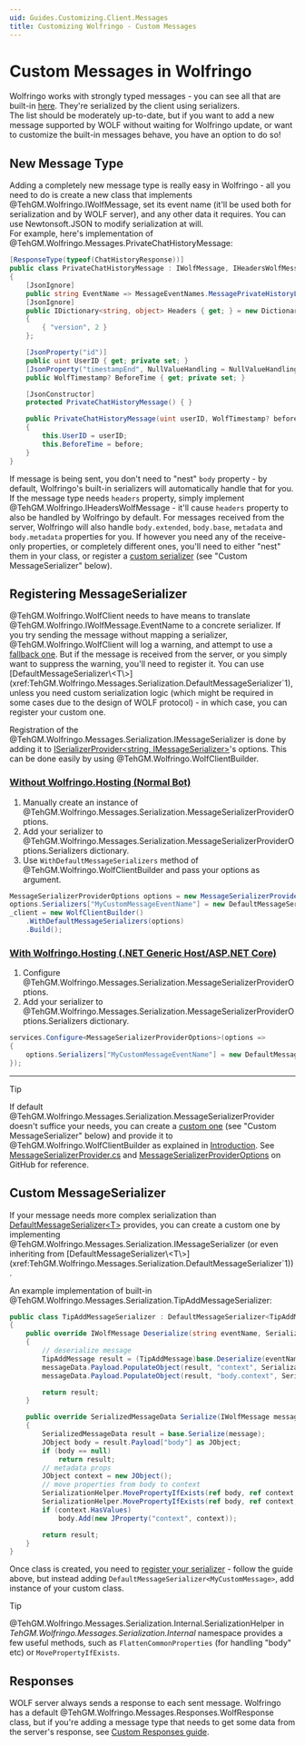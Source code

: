 ```yaml
---
uid: Guides.Customizing.Client.Messages
title: Customizing Wolfringo - Custom Messages
---
```


# Custom Messages in Wolfringo
Wolfringo works with strongly typed messages - you can see all that are built-in [here](xref:TehGM.Wolfringo.Messages). They're serialized by the client using serializers.  
The list should be moderately up-to-date, but if you want to add a new message supported by WOLF without waiting for Wolfringo update, or want to customize the built-in messages behave, you have an option to do so!

## New Message Type
Adding a completely new message type is really easy in Wolfringo - all you need to do is create a new class that implements @TehGM.Wolfringo.IWolfMessage, set its event name (it'll be used both for serialization and by WOLF server), and any other data it requires. You can use Newtonsoft.JSON to modify serialization at will.  
For example, here's implementation of @TehGM.Wolfringo.Messages.PrivateChatHistoryMessage:
```csharp
[ResponseType(typeof(ChatHistoryResponse))]
public class PrivateChatHistoryMessage : IWolfMessage, IHeadersWolfMessage
{
    [JsonIgnore]
    public string EventName => MessageEventNames.MessagePrivateHistoryList;
    [JsonIgnore]
    public IDictionary<string, object> Headers { get; } = new Dictionary<string, object>()
    {
        { "version", 2 }
    };

    [JsonProperty("id")]
    public uint UserID { get; private set; }
    [JsonProperty("timestampEnd", NullValueHandling = NullValueHandling.Ignore)]
    public WolfTimestamp? BeforeTime { get; private set; }

    [JsonConstructor]
    protected PrivateChatHistoryMessage() { }

    public PrivateChatHistoryMessage(uint userID, WolfTimestamp? before)
    {
        this.UserID = userID;
        this.BeforeTime = before;
    }
}
```

If message is being sent, you don't need to "nest" `body` property - by default, Wolfringo's built-in serializers will automatically handle that for you. If the message type needs `headers` property, simply implement @TehGM.Wolfringo.IHeadersWolfMessage - it'll cause `headers` property to also be handled by Wolfringo by default. For messages received from the server, Wolfringo will also handle `body.extended`, `body.base`, `metadata` and `body.metadata` properties for you. If however you need any of the receive-only properties, or completely different ones, you'll need to either "nest" them in your class, or register a [custom serializer](xref:Guides.Customizing.Client.Messages#custom-messageserializer) (see "Custom MessageSerializer" below).

## Registering MessageSerializer
@TehGM.Wolfringo.WolfClient needs to have means to translate @TehGM.Wolfringo.IWolfMessage.EventName to a concrete serializer. If you try sending the message without mapping a serializer, @TehGM.Wolfringo.WolfClient will log a warning, and attempt to use a [fallback one](xref:TehGM.Wolfringo.Messages.Serialization.DefaultMessageSerializer`1). But if the message is received from the server, or you simply want to suppress the warning, you'll need to register it. You can use [DefaultMessageSerializer\<T\>](xref:TehGM.Wolfringo.Messages.Serialization.DefaultMessageSerializer`1), unless you need custom serialization logic (which might be required in some cases due to the design of WOLF protocol) - in which case, you can register your custom one.

Registration of the @TehGM.Wolfringo.Messages.Serialization.IMessageSerializer is done by adding it to [ISerializerProvider<string, IMessageSerializer>](xref:TehGM.Wolfringo.Messages.Serialization.ISerializerProvider`2)'s options. This can be done easily by using @TehGM.Wolfringo.WolfClientBuilder.

### [Without Wolfringo.Hosting (Normal Bot)](#tab/configuring-normal-bot)

1. Manually create an instance of @TehGM.Wolfringo.Messages.Serialization.MessageSerializerProviderOptions.
2. Add your serializer to @TehGM.Wolfringo.Messages.Serialization.MessageSerializerProviderOptions.Serializers dictionary.
3. Use `WithDefaultMessageSerializers` method of @TehGM.Wolfringo.WolfClientBuilder and pass your options as argument.

```csharp
MessageSerializerProviderOptions options = new MessageSerializerProviderOptions();
options.Serializers["MyCustomMessageEventName"] = new DefaultMessageSerializer<MyCustomMessage>();
_client = new WolfClientBuilder()
    .WithDefaultMessageSerializers(options)
    .Build();
```

### [With Wolfringo.Hosting (.NET Generic Host/ASP.NET Core)](#tab/configuring-hosted-bot)
1. Configure @TehGM.Wolfringo.Messages.Serialization.MessageSerializerProviderOptions.
2. Add your serializer to @TehGM.Wolfringo.Messages.Serialization.MessageSerializerProviderOptions.Serializers dictionary.
```csharp
services.Configure<MessageSerializerProviderOptions>(options =>
{
    options.Serializers["MyCustomMessageEventName"] = new DefaultMessageSerializer<MyCustomMessage>();
});
```

***

>[!TIP]
> If default @TehGM.Wolfringo.Messages.Serialization.MessageSerializerProvider doesn't suffice your needs, you can create a [custom one](xref:Guides.Customizing.Client.Messages#custom-messageserializer) (see "Custom MessageSerializer" below) and provide it to @TehGM.Wolfringo.WolfClientBuilder as explained in [Introduction](xref:Guides.Customizing.Intro).
> See [MessageSerializerProvider.cs](https://github.com/TehGM/Wolfringo/blob/master/Wolfringo.Core/Messages/Serialization/MessageSerializerProvider.cs) and [MessageSerializerProviderOptions](https://github.com/TehGM/Wolfringo/blob/master/Wolfringo.Core/Messages/Serialization/MessageSerializerProviderOptions.cs) on GitHub for reference.

## Custom MessageSerializer
If your message needs more complex serialization than [DefaultMessageSerializer\<T\>](xref:TehGM.Wolfringo.Messages.Serialization.DefaultMessageSerializer`1) provides, you can create a custom one by implementing @TehGM.Wolfringo.Messages.Serialization.IMessageSerializer (or even inheriting from [DefaultMessageSerializer\<T\>](xref:TehGM.Wolfringo.Messages.Serialization.DefaultMessageSerializer`1)).

An example implementation of built-in @TehGM.Wolfringo.Messages.Serialization.TipAddMessageSerializer:
```csharp
public class TipAddMessageSerializer : DefaultMessageSerializer<TipAddMessage>
{
    public override IWolfMessage Deserialize(string eventName, SerializedMessageData messageData)
    {
        // deserialize message
        TipAddMessage result = (TipAddMessage)base.Deserialize(eventName, messageData);
        messageData.Payload.PopulateObject(result, "context", SerializationHelper.DefaultSerializer);
        messageData.Payload.PopulateObject(result, "body.context", SerializationHelper.DefaultSerializer);

        return result;
    }

    public override SerializedMessageData Serialize(IWolfMessage message)
    {
        SerializedMessageData result = base.Serialize(message);
        JObject body = result.Payload["body"] as JObject;
        if (body == null)
            return result;
        // metadata props
        JObject context = new JObject();
        // move properties from body to context
        SerializationHelper.MovePropertyIfExists(ref body, ref context, "id");
        SerializationHelper.MovePropertyIfExists(ref body, ref context, "type");
        if (context.HasValues)
            body.Add(new JProperty("context", context));

        return result;
    }
}
```

Once class is created, you need to [register your serializer](xref:Guides.Customizing.Client.Messages#registering-messageserializer) - follow the guide above, but instead adding `DefaultMessageSerializer<MyCustomMessage>`, add instance of your custom class.

> [!TIP]
> @TehGM.Wolfringo.Messages.Serialization.Internal.SerializationHelper in *TehGM.Wolfringo.Messages.Serialization.Internal* namespace provides a few useful methods, such as `FlattenCommonProperties` (for handling "body" etc) or `MovePropertyIfExists`.

## Responses
WOLF server always sends a response to each sent message. Wolfringo has a default @TehGM.Wolfringo.Messages.Responses.WolfResponse class, but if you're adding a message type that needs to get some data from the server's response, see [Custom Responses guide](xref:Guides.Customizing.Client.Responses).